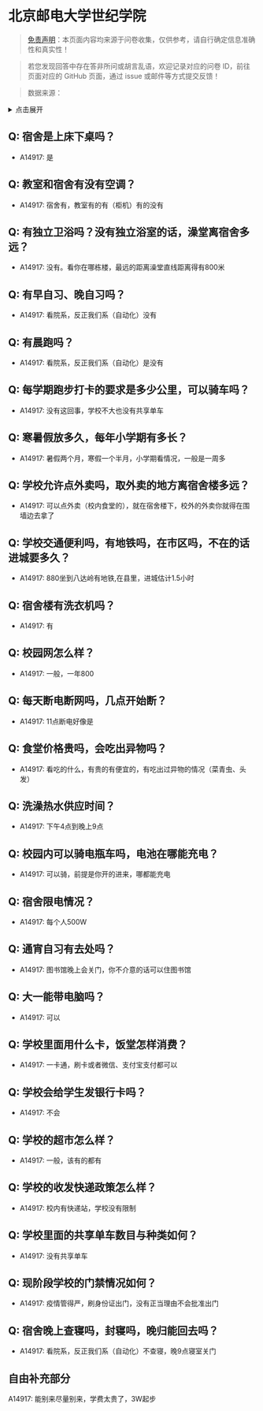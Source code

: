 # 北京邮电大学世纪学院

> [免责声明](https://colleges.chat/#_3)：本页面内容均来源于问卷收集，仅供参考，请自行确定信息准确性和真实性！

> 若您发现回答中存在答非所问或胡言乱语，欢迎记录对应的问卷 ID，前往页面对应的 GitHub 页面，通过 issue 或邮件等方式提交反馈！

> 数据来源：

<details><summary>点击展开</summary>
<ul>
<li>A14917: 匿名 (2022 年 07 月)</li>
</ul>
</details>

## Q: 宿舍是上床下桌吗？

- A14917: 是

## Q: 教室和宿舍有没有空调？

- A14917: 宿舍有，教室有的有（柜机）有的没有

## Q: 有独立卫浴吗？没有独立浴室的话，澡堂离宿舍多远？

- A14917: 没有。看你在哪栋楼，最远的距离澡堂直线距离得有800米

## Q: 有早自习、晚自习吗？

- A14917: 看院系，反正我们系（自动化）没有

## Q: 有晨跑吗？

- A14917: 看院系，反正我们系（自动化）是没有

## Q: 每学期跑步打卡的要求是多少公里，可以骑车吗？

- A14917: 没有这回事，学校不大也没有共享单车

## Q: 寒暑假放多久，每年小学期有多长？

- A14917: 暑假两个月，寒假一个半月，小学期看情况，一般是一周多

## Q: 学校允许点外卖吗，取外卖的地方离宿舍楼多远？

- A14917: 可以点外卖（校内食堂的），就在宿舍楼下，校外的外卖你就得在围墙边去拿了

## Q: 学校交通便利吗，有地铁吗，在市区吗，不在的话进城要多久？

- A14917: 880坐到八达岭有地铁,在县里，进城估计1.5小时

## Q: 宿舍楼有洗衣机吗？

- A14917: 有

## Q: 校园网怎么样？

- A14917: 一般，一年800

## Q: 每天断电断网吗，几点开始断？

- A14917: 11点断电好像是

## Q: 食堂价格贵吗，会吃出异物吗？

- A14917: 看吃的什么，有贵的有便宜的，有吃出过异物的情况（菜青虫、头发）

## Q: 洗澡热水供应时间？

- A14917: 下午4点到晚上9点

## Q: 校园内可以骑电瓶车吗，电池在哪能充电？

- A14917: 可以骑，前提是你开的进来，哪都能充电

## Q: 宿舍限电情况？

- A14917: 每个人500W

## Q: 通宵自习有去处吗？

- A14917: 图书馆晚上会关门，你不介意的话可以住图书馆

## Q: 大一能带电脑吗？

- A14917: 可以

## Q: 学校里面用什么卡，饭堂怎样消费？

- A14917: 一卡通，刷卡或者微信、支付宝支付都可以

## Q: 学校会给学生发银行卡吗？

- A14917: 不会

## Q: 学校的超市怎么样？

- A14917: 一般，该有的都有

## Q: 学校的收发快递政策怎么样？

- A14917: 校内有快递站，学校没有限制

## Q: 学校里面的共享单车数目与种类如何？

- A14917: 没有共享单车

## Q: 现阶段学校的门禁情况如何？

- A14917: 疫情管得严，刷身份证出门，没有正当理由不会批准出门

## Q: 宿舍晚上查寝吗，封寝吗，晚归能回去吗？

- A14917: 看院系，反正我们系（自动化）不查寝，晚9点寝室关门

## 自由补充部分

A14917: 能别来尽量别来，学费太贵了，3W起步